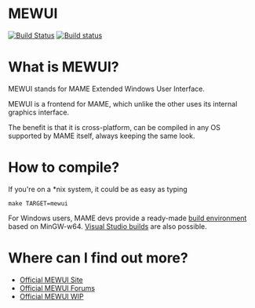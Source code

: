 # **MEWUI** #

[![Build Status](https://travis-ci.org/dankan1890/mewui.svg)](https://travis-ci.org/dankan1890/mewui) [![Build status](https://ci.appveyor.com/api/projects/status/rswl8b39pw8gl5b1?svg=true)](https://ci.appveyor.com/project/dankan1890/mewui)

What is MEWUI?
=============

MEWUI stands for MAME Extended Windows User Interface.

MEWUI is a frontend for MAME, which unlike the other uses its internal graphics interface.

The benefit is that it is cross-platform, can be compiled in any OS supported by MAME itself, always keeping the same look.


How to compile?
=============

If you're on a *nix system, it could be as easy as typing

```
make TARGET=mewui
```

For Windows users, MAME devs provide a ready-made [build environment](http://mamedev.org/tools/) based on MinGW-w64. [Visual Studio builds](http://wiki.mamedev.org/index.php?title=Building_MAME_using_Microsoft_Visual_Studio_compilers) are also possible.

Where can I find out more?
=============

* [Official MEWUI Site](http://dankan1890.github.io/mewui/)
* [Official MEWUI Forums](http://mewui.sourceforge.net/forum/)
* [Official MEWUI WIP](http://mewui.altervista.org/)

